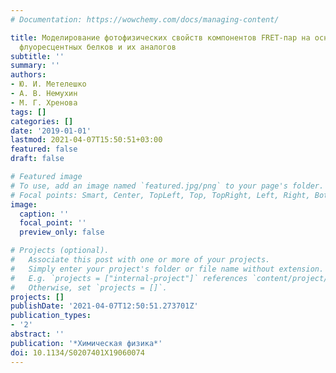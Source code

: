 ```yaml
---
# Documentation: https://wowchemy.com/docs/managing-content/

title: Моделирование фотофизических свойств компонентов FRET-пар на основе флавинсодержащих
  флуоресцентных белков и их аналогов
subtitle: ''
summary: ''
authors:
- Ю. И. Метелешко
- А. В. Немухин
- М. Г. Хренова
tags: []
categories: []
date: '2019-01-01'
lastmod: 2021-04-07T15:50:51+03:00
featured: false
draft: false

# Featured image
# To use, add an image named `featured.jpg/png` to your page's folder.
# Focal points: Smart, Center, TopLeft, Top, TopRight, Left, Right, BottomLeft, Bottom, BottomRight.
image:
  caption: ''
  focal_point: ''
  preview_only: false

# Projects (optional).
#   Associate this post with one or more of your projects.
#   Simply enter your project's folder or file name without extension.
#   E.g. `projects = ["internal-project"]` references `content/project/deep-learning/index.md`.
#   Otherwise, set `projects = []`.
projects: []
publishDate: '2021-04-07T12:50:51.273701Z'
publication_types:
- '2'
abstract: ''
publication: '*Химическая физика*'
doi: 10.1134/S0207401X19060074
---
```

